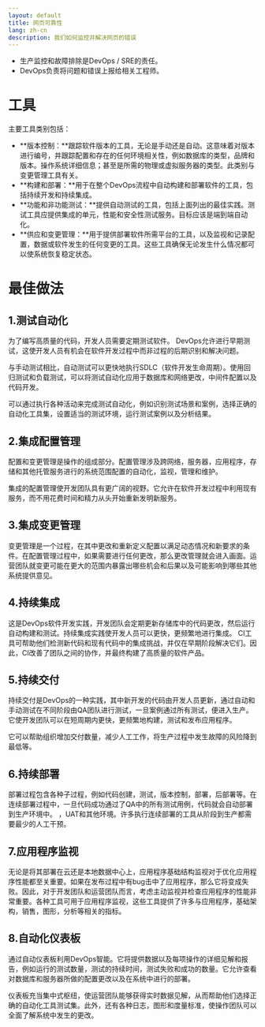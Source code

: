 ```yaml
---
layout: default
title: 网页可靠性
lang: zh-cn
description: 我们如何监控并解决网页的错误
---
```




* 生产监控和故障排除是DevOps / SRE的责任。
* DevOps负责将问题和错误上报给相关工程师。

# 工具

主要工具类别包括：

* **版本控制：**跟踪软件版本的工具，无论是手动还是自动。这意味着对版本进行编号，并跟踪配置和存在的任何环境相关性，例如数据库的类型，品牌和版本。操作系统详细信息；甚至是所需的物理或虚拟服务器的类型。此类别与变更管理工具有关。
* **构建和部署：**用于在整个DevOps流程中自动构建和部署软件的工具，包括持续开发和持续集成。
* **功能和非功能测试：**提供自动测试的工具，包括上面列出的最佳实践。测试工具应提供集成的单元，性能和安全性测试服务。目标应该是端到端自动化。
* **供应和变更管理：**用于提供部署软件所需平台的工具，以及监视和记录配置，数据或软件发生的任何变更的工具。这些工具确保无论发生什么情况都可以使系统恢复稳定状态。

# 最佳做法

## 1.测试自动化

为了编写高质量的代码，开发人员需要定期测试软件。 DevOps允许进行早期测试，这使开发人员有机会在软件开发过程中而非过程的后期识别和解决问题。

与手动测试相比，自动测试可以更快地执行SDLC（软件开发生命周期）。使用回归测试和负载测试，可以将测试自动化应用于数据库和网络更改，中间件配置以及代码开发。

可以通过执行各种活动来完成测试自动化，例如识别测试场景和案例，选择正确的自动化工具集，设置适当的测试环境，运行测试案例以及分析结果。

## 2.集成配置管理

配置和变更管理是操作的组成部分。配置管理涉及跨网络，服务器，应用程序，存储和其他托管服务进行的系统范围配置的自动化，监视，管理和维护。

集成的配置管理使开发团队具有更广阔的视野。它允许在软件开发过程中利用现有服务，而不用花费时间和精力从头开始重新发明新服务。

## 3.集成变更管理

变更管理是一个过程，在其中更改和重新定义配置以满足动态情况和新要求的条件。在配置管理过程中，如果需要进行任何更改，那么更改管理就会进入画面。运营团队就变更可能在更大的范围内暴露出哪些机会和后果以及可能影响到哪些其他系统提供意见。

## 4.持续集成

这是DevOps软件开发实践，开发团队会定期更新存储库中的代码更改，然后运行自动构建和测试。持续集成实践使开发人员可以更快，更频繁地进行集成。 CI工具可帮助他们检测新代码和现有代码中的集成挑战，并仅在早期阶段解决它们。因此，CI改善了团队之间的协作，并最终构建了高质量的软件产品。

## 5.持续交付

持续交付是DevOps的一种实践，其中新开发的代码由开发人员更新，通过自动和手动测试在不同阶段由QA团队进行测试，一旦案例通过所有测试，便进入生产。它使开发团队可以在短周期内更快，更频繁地构建，测试和发布应用程序。

它可以帮助组织增加交付数量，减少人工工作，将生产过程中发生故障的风险降到最低等。

## 6.持续部署

部署过程包含各种子过程，例如代码创建，测试，版本控制，部署，后部署等。在连续部署过程中，一旦代码成功通过了QA中的所有测试用例，代码就会自动部署到生产环境中。 ，UAT和其他环境。许多执行连续部署的工具从阶段到生产都需要最少的人工干预。

## 7.应用程序监视

无论是将其部署在云还是本地数据中心上，应用程序基础结构监视对于优化应用程序性能都至关重要。如果在发布过程中有bug击中了应用程序，那么它将变成失败。因此，对于开发团队和运营团队而言，考虑主动监视并检查应用程序的性能非常重要。各种工具可用于应用程序监视，这些工具提供了许多与应用程序，基础架构，销售，图形，分析等相关的指标。

## 8.自动化仪表板

通过自动仪表板利用DevOps智能。它将提供数据以及每项操作的详细见解和报告，例如运行的测试数量，测试的持续时间，测试失败和成功的数量。它允许查看对数据库和服务器所做的配置更改以及在系统中进行的部署。

仪表板充当集中式枢纽，使运营团队能够获得实时数据见解，从而帮助他们选择正确的自动化工具测试集。此外，还有各种日志，图形和度量标准，使操作团队可以全面了解系统中发生的更改。


